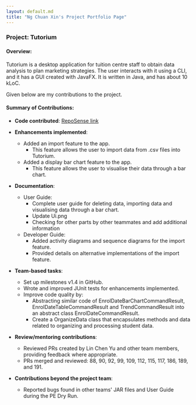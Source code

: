 ```yaml
---
layout: default.md
title: "Ng Chuan Xin's Project Portfolio Page"
---
```


### Project: Tutorium

#### Overview:
Tutorium is a desktop application for tuition centre staff to obtain data analysis to plan marketing strategies. The user interacts with it using a CLI, and it has a GUI created with JavaFX. It is written in Java, and has about 10 kLoC.

Given below are my contributions to the project.

#### Summary of Contributions:

* **Code contributed**: [RepoSense link](https://nus-cs2103-ay2324s1.github.io/tp-dashboard/?search=chuanxinng&breakdown=true)

* **Enhancements implemented**:
    * Added an import feature to the app.
        * This feature allows the user to import data from .csv files into Tutorium.
    * Added a display bar chart feature to the app.
        * This feature allows the user to visualise their data through a bar chart.

* **Documentation**:
    * User Guide:
        * Complete user guide for deleting data, importing data and visualising data through a bar chart.
        * Update Ui.png
        * Checking for other parts by other teammates and add additional information
    * Developer Guide:
        * Added activity diagrams and sequence diagrams for the import feature.
        * Provided details on alternative implementations of the import feature.

* **Team-based tasks**:
    * Set up milestones v1.4 in GitHub.
    * Wrote and improved JUnit tests for enhancements implemented.
    * Improve code quality by:
      * Abstracting similar code of EnrolDateBarChartCommandResult, EnrolDateTableCommandResult and TrendCommandResult into an abstract class EnrolDateCommandResult.
      * Create a OrganizeData class that encapsulates methods and data related to organizing and processing student data.

* **Review/mentoring contributions**:
    * Reviewed PRs created by Lin Chen Yu and other team members, providing feedback where appropriate.
    * PRs merged and reviewed: 88, 90, 92, 99, 109, 112, 115, 117, 186, 189, and 191.

* **Contributions beyond the project team**:
    * Reported bugs found in other teams' JAR files and User Guide during the PE Dry Run.

